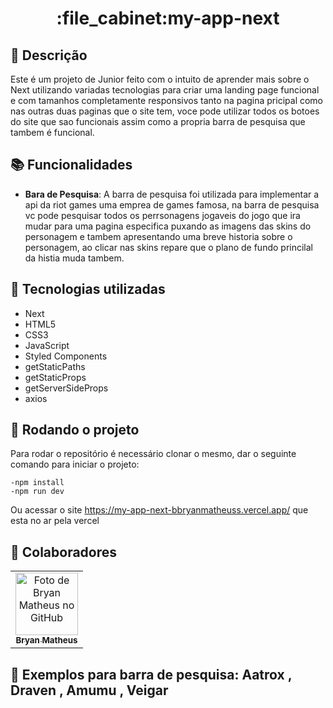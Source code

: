 <h1 align="center">:file_cabinet:my-app-next</h1>

## :memo: Descrição
Este é um projeto de Junior feito com o intuito de aprender mais sobre o Next utilizando variadas tecnologias para criar uma landing page funcional e com tamanhos completamente responsivos tanto na pagina pricipal como nas outras duas paginas que o site tem, voce pode utilizar todos os botoes do site que sao funcionais assim como a propria barra de pesquisa que tambem é funcional.

## :books: Funcionalidades
* <b>Bara de Pesquisa</b>: A barra de pesquisa foi utilizada para implementar a api da riot games uma emprea de games famosa, na barra de pesquisa vc pode pesquisar todos os perrsonagens jogaveis do jogo que ira mudar para uma pagina especifica puxando as imagens das skins do personagem e tambem apresentando uma breve historia sobre o personagem, ao clicar nas skins repare que o plano de fundo princilal da histia muda tambem.

## :wrench: Tecnologias utilizadas
* Next
* HTML5
* CSS3
* JavaScript
* Styled Components
* getStaticPaths
* getStaticProps
* getServerSideProps
* axios

## :rocket: Rodando o projeto
Para rodar o repositório é necessário clonar o mesmo, dar o seguinte comando para iniciar o projeto:
```
-npm install
-npm run dev
```
Ou acessar o site https://my-app-next-bbryanmatheuss.vercel.app/ que esta no ar pela vercel

## :handshake: Colaboradores
<table>
  <tr>
    <td align="center">
      <a href="https://github.com/BbryanMatheusS">
        <img src="https://avatars.githubusercontent.com/u/97106136?v=4" width="100px;" alt="Foto de Bryan Matheus no GitHub"/><br>
        <sub>
          <b>Bryan Matheus</b>
        </sub>
      </a>
    </td>
  </tr>
</table>

## :dart: Exemplos para barra de pesquisa: Aatrox , Draven , Amumu , Veigar

